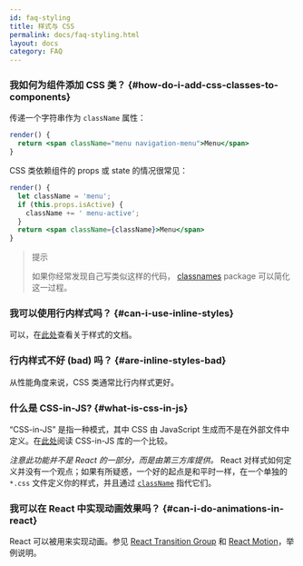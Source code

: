 ```yaml
---
id: faq-styling
title: 样式与 CSS
permalink: docs/faq-styling.html
layout: docs
category: FAQ
---
```


### 我如何为组件添加 CSS 类？ {#how-do-i-add-css-classes-to-components}

传递一个字符串作为 `className` 属性：

```jsx
render() {
  return <span className="menu navigation-menu">Menu</span>
}
```

CSS 类依赖组件的 props 或 state 的情况很常见：

```jsx
render() {
  let className = 'menu';
  if (this.props.isActive) {
    className += ' menu-active';
  }
  return <span className={className}>Menu</span>
}
```

>提示
>
>如果你经常发现自己写类似这样的代码， [classnames](https://www.npmjs.com/package/classnames#usage-with-reactjs) package 可以简化这一过程。

### 我可以使用行内样式吗？ {#can-i-use-inline-styles}

可以，在[此处](/docs/dom-elements.html#style)查看关于样式的文档。

### 行内样式不好 (bad) 吗？ {#are-inline-styles-bad}

从性能角度来说，CSS 类通常比行内样式更好。

### 什么是 CSS-in-JS? {#what-is-css-in-js}

“CSS-in-JS” 是指一种模式，其中 CSS 由 JavaScript 生成而不是在外部文件中定义。在[此处](https://github.com/MicheleBertoli/css-in-js)阅读 CSS-in-JS 库的一个比较。

_注意此功能并不是 React 的一部分，而是由第三方库提供。_ React 对样式如何定义并没有一个观点；如果有所疑惑，一个好的起点是和平时一样，在一个单独的 `*.css` 文件定义你的样式，并且通过 [`className`](/docs/dom-elements.html#classname) 指代它们。

### 我可以在 React 中实现动画效果吗？ {#can-i-do-animations-in-react}

React 可以被用来实现动画。参见 [React Transition Group](https://reactcommunity.org/react-transition-group/) 和 [React Motion](https://github.com/chenglou/react-motion)，举例说明。
